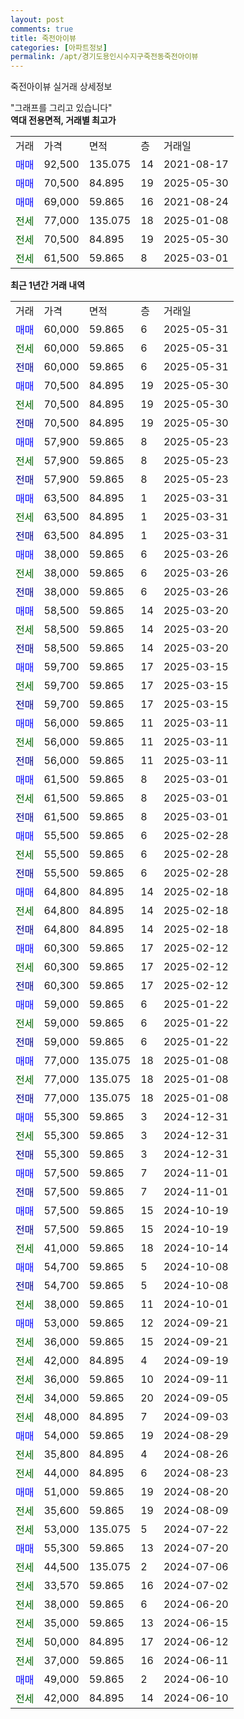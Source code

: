 ```yaml
---
layout: post
comments: true
title: 죽전아이뷰
categories: [아파트정보]
permalink: /apt/경기도용인시수지구죽전동죽전아이뷰
---
```


죽전아이뷰 실거래 상세정보

<script type="text/javascript">
  google.charts.load('current', {'packages':['line', 'corechart']});
  google.charts.setOnLoadCallback(drawChart);

  function drawChart() {
    var data = new google.visualization.DataTable();
    data.addColumn('date', '거래일');
    data.addColumn('number', "매매");
    data.addColumn('number', "전세");
    data.addColumn('number', "전매");

    data.addRows([[new Date(Date.parse("2025-05-31")), 60000, null, null], [new Date(Date.parse("2025-05-31")), null, 60000, null], [new Date(Date.parse("2025-05-31")), null, null, 60000], [new Date(Date.parse("2025-05-30")), 70500, null, null], [new Date(Date.parse("2025-05-30")), null, 70500, null], [new Date(Date.parse("2025-05-30")), null, null, 70500], [new Date(Date.parse("2025-05-23")), 57900, null, null], [new Date(Date.parse("2025-05-23")), null, 57900, null], [new Date(Date.parse("2025-05-23")), null, null, 57900], [new Date(Date.parse("2025-03-31")), 63500, null, null], [new Date(Date.parse("2025-03-31")), null, 63500, null], [new Date(Date.parse("2025-03-31")), null, null, 63500], [new Date(Date.parse("2025-03-26")), 38000, null, null], [new Date(Date.parse("2025-03-26")), null, 38000, null], [new Date(Date.parse("2025-03-26")), null, null, 38000], [new Date(Date.parse("2025-03-20")), 58500, null, null], [new Date(Date.parse("2025-03-20")), null, 58500, null], [new Date(Date.parse("2025-03-20")), null, null, 58500], [new Date(Date.parse("2025-03-15")), 59700, null, null], [new Date(Date.parse("2025-03-15")), null, 59700, null], [new Date(Date.parse("2025-03-15")), null, null, 59700], [new Date(Date.parse("2025-03-11")), 56000, null, null], [new Date(Date.parse("2025-03-11")), null, 56000, null], [new Date(Date.parse("2025-03-11")), null, null, 56000], [new Date(Date.parse("2025-03-01")), 61500, null, null], [new Date(Date.parse("2025-03-01")), null, 61500, null], [new Date(Date.parse("2025-03-01")), null, null, 61500], [new Date(Date.parse("2025-02-28")), 55500, null, null], [new Date(Date.parse("2025-02-28")), null, 55500, null], [new Date(Date.parse("2025-02-28")), null, null, 55500], [new Date(Date.parse("2025-02-18")), 64800, null, null], [new Date(Date.parse("2025-02-18")), null, 64800, null], [new Date(Date.parse("2025-02-18")), null, null, 64800], [new Date(Date.parse("2025-02-12")), 60300, null, null], [new Date(Date.parse("2025-02-12")), null, 60300, null], [new Date(Date.parse("2025-02-12")), null, null, 60300], [new Date(Date.parse("2025-01-22")), 59000, null, null], [new Date(Date.parse("2025-01-22")), null, 59000, null], [new Date(Date.parse("2025-01-22")), null, null, 59000], [new Date(Date.parse("2025-01-08")), 77000, null, null], [new Date(Date.parse("2025-01-08")), null, 77000, null], [new Date(Date.parse("2025-01-08")), null, null, 77000], [new Date(Date.parse("2024-12-31")), 55300, null, null], [new Date(Date.parse("2024-12-31")), null, 55300, null], [new Date(Date.parse("2024-12-31")), null, null, 55300], [new Date(Date.parse("2024-11-01")), 57500, null, null], [new Date(Date.parse("2024-11-01")), null, null, 57500], [new Date(Date.parse("2024-10-19")), 57500, null, null], [new Date(Date.parse("2024-10-19")), null, null, 57500], [new Date(Date.parse("2024-10-14")), null, 41000, null], [new Date(Date.parse("2024-10-08")), 54700, null, null], [new Date(Date.parse("2024-10-08")), null, null, 54700], [new Date(Date.parse("2024-10-01")), null, 38000, null], [new Date(Date.parse("2024-09-21")), 53000, null, null], [new Date(Date.parse("2024-09-21")), null, 36000, null], [new Date(Date.parse("2024-09-19")), null, 42000, null], [new Date(Date.parse("2024-09-11")), null, 36000, null], [new Date(Date.parse("2024-09-05")), null, 34000, null], [new Date(Date.parse("2024-09-03")), null, 48000, null], [new Date(Date.parse("2024-08-29")), 54000, null, null], [new Date(Date.parse("2024-08-26")), null, 35800, null], [new Date(Date.parse("2024-08-23")), null, 44000, null], [new Date(Date.parse("2024-08-20")), 51000, null, null], [new Date(Date.parse("2024-08-09")), null, 35600, null], [new Date(Date.parse("2024-07-22")), null, 53000, null], [new Date(Date.parse("2024-07-20")), 55300, null, null], [new Date(Date.parse("2024-07-06")), null, 44500, null], [new Date(Date.parse("2024-07-02")), null, 33570, null], [new Date(Date.parse("2024-06-20")), null, 38000, null], [new Date(Date.parse("2024-06-15")), null, 35000, null], [new Date(Date.parse("2024-06-12")), null, 50000, null], [new Date(Date.parse("2024-06-11")), null, 37000, null], [new Date(Date.parse("2024-06-10")), 49000, null, null], [new Date(Date.parse("2024-06-10")), null, 42000, null]]);

    var options = {
      hAxis: {
        format: 'yyyy/MM/dd'
      },    
      lineWidth: 0,
      pointsVisible: true,    
      title: '최근 1년간 유형별 실거래가 분포',
      legend: { position: 'bottom' }
    };

    var formatter = new google.visualization.NumberFormat({pattern:'###,###'} );
    formatter.format(data, 1);
    formatter.format(data, 2);
    
    setTimeout(function() {
        var chart = new google.visualization.LineChart(document.getElementById('columnchart_material'));
        chart.draw(data, (options));
        document.getElementById('loading').style.display = 'none';
    }, 200);
  }
</script>


<div id="loading" style="z-index:20; display: block; margin-left: 0px">"그래프를 그리고 있습니다"</div>
<div id="columnchart_material" style="width: 95%; margin-left: 0px; display: block"></div>
<!-- contents start -->
<b>역대 전용면적, 거래별 최고가</b>
<table class="sortable">
    <tr>
      <td>거래</td>
      <td>가격</td>
      <td>면적</td>
      <td>층</td>
      <td>거래일</td>
    </tr>
        <tr>
          <td><a style="color: blue">매매</a></td>
          <td>92,500</td>
          <td>135.075</td>
          <td>14</td>
          <td>2021-08-17</td>
        </tr>            <tr>
          <td><a style="color: blue">매매</a></td>
          <td>70,500</td>
          <td>84.895</td>
          <td>19</td>
          <td>2025-05-30</td>
        </tr>            <tr>
          <td><a style="color: blue">매매</a></td>
          <td>69,000</td>
          <td>59.865</td>
          <td>16</td>
          <td>2021-08-24</td>
        </tr>        
        <tr>
              <td><a style="color: darkgreen">전세</a></td>
              <td>77,000</td>
              <td>135.075</td>
              <td>18</td>
              <td>2025-01-08</td>
            </tr>            <tr>
              <td><a style="color: darkgreen">전세</a></td>
              <td>70,500</td>
              <td>84.895</td>
              <td>19</td>
              <td>2025-05-30</td>
            </tr>            <tr>
              <td><a style="color: darkgreen">전세</a></td>
              <td>61,500</td>
              <td>59.865</td>
              <td>8</td>
              <td>2025-03-01</td>
            </tr>        
    
</table>

<b>최근 1년간 거래 내역</b>

<table class="sortable">
    <tr>
      <td>거래</td>
      <td>가격</td>
      <td>면적</td>
      <td>층</td>
      <td>거래일</td>
    </tr>
    <tr>
      <td><a style="color: blue">매매</a></td>
      <td>60,000</td>
      <td>59.865</td>
      <td>6</td>
      <td>2025-05-31</td>
    </tr>          <tr>
      <td><a style="color: darkgreen">전세</a></td>
      <td>60,000</td>
      <td>59.865</td>
      <td>6</td>
      <td>2025-05-31</td>
    </tr>          <tr>
      <td><a style="color: darkblue">전매</a></td>
      <td>60,000</td>
      <td>59.865</td>
      <td>6</td>
      <td>2025-05-31</td>
    </tr>          <tr>
      <td><a style="color: blue">매매</a></td>
      <td>70,500</td>
      <td>84.895</td>
      <td>19</td>
      <td>2025-05-30</td>
    </tr>          <tr>
      <td><a style="color: darkgreen">전세</a></td>
      <td>70,500</td>
      <td>84.895</td>
      <td>19</td>
      <td>2025-05-30</td>
    </tr>          <tr>
      <td><a style="color: darkblue">전매</a></td>
      <td>70,500</td>
      <td>84.895</td>
      <td>19</td>
      <td>2025-05-30</td>
    </tr>          <tr>
      <td><a style="color: blue">매매</a></td>
      <td>57,900</td>
      <td>59.865</td>
      <td>8</td>
      <td>2025-05-23</td>
    </tr>          <tr>
      <td><a style="color: darkgreen">전세</a></td>
      <td>57,900</td>
      <td>59.865</td>
      <td>8</td>
      <td>2025-05-23</td>
    </tr>          <tr>
      <td><a style="color: darkblue">전매</a></td>
      <td>57,900</td>
      <td>59.865</td>
      <td>8</td>
      <td>2025-05-23</td>
    </tr>          <tr>
      <td><a style="color: blue">매매</a></td>
      <td>63,500</td>
      <td>84.895</td>
      <td>1</td>
      <td>2025-03-31</td>
    </tr>          <tr>
      <td><a style="color: darkgreen">전세</a></td>
      <td>63,500</td>
      <td>84.895</td>
      <td>1</td>
      <td>2025-03-31</td>
    </tr>          <tr>
      <td><a style="color: darkblue">전매</a></td>
      <td>63,500</td>
      <td>84.895</td>
      <td>1</td>
      <td>2025-03-31</td>
    </tr>          <tr>
      <td><a style="color: blue">매매</a></td>
      <td>38,000</td>
      <td>59.865</td>
      <td>6</td>
      <td>2025-03-26</td>
    </tr>          <tr>
      <td><a style="color: darkgreen">전세</a></td>
      <td>38,000</td>
      <td>59.865</td>
      <td>6</td>
      <td>2025-03-26</td>
    </tr>          <tr>
      <td><a style="color: darkblue">전매</a></td>
      <td>38,000</td>
      <td>59.865</td>
      <td>6</td>
      <td>2025-03-26</td>
    </tr>          <tr>
      <td><a style="color: blue">매매</a></td>
      <td>58,500</td>
      <td>59.865</td>
      <td>14</td>
      <td>2025-03-20</td>
    </tr>          <tr>
      <td><a style="color: darkgreen">전세</a></td>
      <td>58,500</td>
      <td>59.865</td>
      <td>14</td>
      <td>2025-03-20</td>
    </tr>          <tr>
      <td><a style="color: darkblue">전매</a></td>
      <td>58,500</td>
      <td>59.865</td>
      <td>14</td>
      <td>2025-03-20</td>
    </tr>          <tr>
      <td><a style="color: blue">매매</a></td>
      <td>59,700</td>
      <td>59.865</td>
      <td>17</td>
      <td>2025-03-15</td>
    </tr>          <tr>
      <td><a style="color: darkgreen">전세</a></td>
      <td>59,700</td>
      <td>59.865</td>
      <td>17</td>
      <td>2025-03-15</td>
    </tr>          <tr>
      <td><a style="color: darkblue">전매</a></td>
      <td>59,700</td>
      <td>59.865</td>
      <td>17</td>
      <td>2025-03-15</td>
    </tr>          <tr>
      <td><a style="color: blue">매매</a></td>
      <td>56,000</td>
      <td>59.865</td>
      <td>11</td>
      <td>2025-03-11</td>
    </tr>          <tr>
      <td><a style="color: darkgreen">전세</a></td>
      <td>56,000</td>
      <td>59.865</td>
      <td>11</td>
      <td>2025-03-11</td>
    </tr>          <tr>
      <td><a style="color: darkblue">전매</a></td>
      <td>56,000</td>
      <td>59.865</td>
      <td>11</td>
      <td>2025-03-11</td>
    </tr>          <tr>
      <td><a style="color: blue">매매</a></td>
      <td>61,500</td>
      <td>59.865</td>
      <td>8</td>
      <td>2025-03-01</td>
    </tr>          <tr>
      <td><a style="color: darkgreen">전세</a></td>
      <td>61,500</td>
      <td>59.865</td>
      <td>8</td>
      <td>2025-03-01</td>
    </tr>          <tr>
      <td><a style="color: darkblue">전매</a></td>
      <td>61,500</td>
      <td>59.865</td>
      <td>8</td>
      <td>2025-03-01</td>
    </tr>          <tr>
      <td><a style="color: blue">매매</a></td>
      <td>55,500</td>
      <td>59.865</td>
      <td>6</td>
      <td>2025-02-28</td>
    </tr>          <tr>
      <td><a style="color: darkgreen">전세</a></td>
      <td>55,500</td>
      <td>59.865</td>
      <td>6</td>
      <td>2025-02-28</td>
    </tr>          <tr>
      <td><a style="color: darkblue">전매</a></td>
      <td>55,500</td>
      <td>59.865</td>
      <td>6</td>
      <td>2025-02-28</td>
    </tr>          <tr>
      <td><a style="color: blue">매매</a></td>
      <td>64,800</td>
      <td>84.895</td>
      <td>14</td>
      <td>2025-02-18</td>
    </tr>          <tr>
      <td><a style="color: darkgreen">전세</a></td>
      <td>64,800</td>
      <td>84.895</td>
      <td>14</td>
      <td>2025-02-18</td>
    </tr>          <tr>
      <td><a style="color: darkblue">전매</a></td>
      <td>64,800</td>
      <td>84.895</td>
      <td>14</td>
      <td>2025-02-18</td>
    </tr>          <tr>
      <td><a style="color: blue">매매</a></td>
      <td>60,300</td>
      <td>59.865</td>
      <td>17</td>
      <td>2025-02-12</td>
    </tr>          <tr>
      <td><a style="color: darkgreen">전세</a></td>
      <td>60,300</td>
      <td>59.865</td>
      <td>17</td>
      <td>2025-02-12</td>
    </tr>          <tr>
      <td><a style="color: darkblue">전매</a></td>
      <td>60,300</td>
      <td>59.865</td>
      <td>17</td>
      <td>2025-02-12</td>
    </tr>          <tr>
      <td><a style="color: blue">매매</a></td>
      <td>59,000</td>
      <td>59.865</td>
      <td>6</td>
      <td>2025-01-22</td>
    </tr>          <tr>
      <td><a style="color: darkgreen">전세</a></td>
      <td>59,000</td>
      <td>59.865</td>
      <td>6</td>
      <td>2025-01-22</td>
    </tr>          <tr>
      <td><a style="color: darkblue">전매</a></td>
      <td>59,000</td>
      <td>59.865</td>
      <td>6</td>
      <td>2025-01-22</td>
    </tr>          <tr>
      <td><a style="color: blue">매매</a></td>
      <td>77,000</td>
      <td>135.075</td>
      <td>18</td>
      <td>2025-01-08</td>
    </tr>          <tr>
      <td><a style="color: darkgreen">전세</a></td>
      <td>77,000</td>
      <td>135.075</td>
      <td>18</td>
      <td>2025-01-08</td>
    </tr>          <tr>
      <td><a style="color: darkblue">전매</a></td>
      <td>77,000</td>
      <td>135.075</td>
      <td>18</td>
      <td>2025-01-08</td>
    </tr>          <tr>
      <td><a style="color: blue">매매</a></td>
      <td>55,300</td>
      <td>59.865</td>
      <td>3</td>
      <td>2024-12-31</td>
    </tr>          <tr>
      <td><a style="color: darkgreen">전세</a></td>
      <td>55,300</td>
      <td>59.865</td>
      <td>3</td>
      <td>2024-12-31</td>
    </tr>          <tr>
      <td><a style="color: darkblue">전매</a></td>
      <td>55,300</td>
      <td>59.865</td>
      <td>3</td>
      <td>2024-12-31</td>
    </tr>          <tr>
      <td><a style="color: blue">매매</a></td>
      <td>57,500</td>
      <td>59.865</td>
      <td>7</td>
      <td>2024-11-01</td>
    </tr>          <tr>
      <td><a style="color: darkblue">전매</a></td>
      <td>57,500</td>
      <td>59.865</td>
      <td>7</td>
      <td>2024-11-01</td>
    </tr>          <tr>
      <td><a style="color: blue">매매</a></td>
      <td>57,500</td>
      <td>59.865</td>
      <td>15</td>
      <td>2024-10-19</td>
    </tr>          <tr>
      <td><a style="color: darkblue">전매</a></td>
      <td>57,500</td>
      <td>59.865</td>
      <td>15</td>
      <td>2024-10-19</td>
    </tr>          <tr>
      <td><a style="color: darkgreen">전세</a></td>
      <td>41,000</td>
      <td>59.865</td>
      <td>18</td>
      <td>2024-10-14</td>
    </tr>          <tr>
      <td><a style="color: blue">매매</a></td>
      <td>54,700</td>
      <td>59.865</td>
      <td>5</td>
      <td>2024-10-08</td>
    </tr>          <tr>
      <td><a style="color: darkblue">전매</a></td>
      <td>54,700</td>
      <td>59.865</td>
      <td>5</td>
      <td>2024-10-08</td>
    </tr>          <tr>
      <td><a style="color: darkgreen">전세</a></td>
      <td>38,000</td>
      <td>59.865</td>
      <td>11</td>
      <td>2024-10-01</td>
    </tr>          <tr>
      <td><a style="color: blue">매매</a></td>
      <td>53,000</td>
      <td>59.865</td>
      <td>12</td>
      <td>2024-09-21</td>
    </tr>          <tr>
      <td><a style="color: darkgreen">전세</a></td>
      <td>36,000</td>
      <td>59.865</td>
      <td>15</td>
      <td>2024-09-21</td>
    </tr>          <tr>
      <td><a style="color: darkgreen">전세</a></td>
      <td>42,000</td>
      <td>84.895</td>
      <td>4</td>
      <td>2024-09-19</td>
    </tr>          <tr>
      <td><a style="color: darkgreen">전세</a></td>
      <td>36,000</td>
      <td>59.865</td>
      <td>10</td>
      <td>2024-09-11</td>
    </tr>          <tr>
      <td><a style="color: darkgreen">전세</a></td>
      <td>34,000</td>
      <td>59.865</td>
      <td>20</td>
      <td>2024-09-05</td>
    </tr>          <tr>
      <td><a style="color: darkgreen">전세</a></td>
      <td>48,000</td>
      <td>84.895</td>
      <td>7</td>
      <td>2024-09-03</td>
    </tr>          <tr>
      <td><a style="color: blue">매매</a></td>
      <td>54,000</td>
      <td>59.865</td>
      <td>19</td>
      <td>2024-08-29</td>
    </tr>          <tr>
      <td><a style="color: darkgreen">전세</a></td>
      <td>35,800</td>
      <td>84.895</td>
      <td>4</td>
      <td>2024-08-26</td>
    </tr>          <tr>
      <td><a style="color: darkgreen">전세</a></td>
      <td>44,000</td>
      <td>84.895</td>
      <td>6</td>
      <td>2024-08-23</td>
    </tr>          <tr>
      <td><a style="color: blue">매매</a></td>
      <td>51,000</td>
      <td>59.865</td>
      <td>19</td>
      <td>2024-08-20</td>
    </tr>          <tr>
      <td><a style="color: darkgreen">전세</a></td>
      <td>35,600</td>
      <td>59.865</td>
      <td>19</td>
      <td>2024-08-09</td>
    </tr>          <tr>
      <td><a style="color: darkgreen">전세</a></td>
      <td>53,000</td>
      <td>135.075</td>
      <td>5</td>
      <td>2024-07-22</td>
    </tr>          <tr>
      <td><a style="color: blue">매매</a></td>
      <td>55,300</td>
      <td>59.865</td>
      <td>13</td>
      <td>2024-07-20</td>
    </tr>          <tr>
      <td><a style="color: darkgreen">전세</a></td>
      <td>44,500</td>
      <td>135.075</td>
      <td>2</td>
      <td>2024-07-06</td>
    </tr>          <tr>
      <td><a style="color: darkgreen">전세</a></td>
      <td>33,570</td>
      <td>59.865</td>
      <td>16</td>
      <td>2024-07-02</td>
    </tr>          <tr>
      <td><a style="color: darkgreen">전세</a></td>
      <td>38,000</td>
      <td>59.865</td>
      <td>6</td>
      <td>2024-06-20</td>
    </tr>          <tr>
      <td><a style="color: darkgreen">전세</a></td>
      <td>35,000</td>
      <td>59.865</td>
      <td>13</td>
      <td>2024-06-15</td>
    </tr>          <tr>
      <td><a style="color: darkgreen">전세</a></td>
      <td>50,000</td>
      <td>84.895</td>
      <td>17</td>
      <td>2024-06-12</td>
    </tr>          <tr>
      <td><a style="color: darkgreen">전세</a></td>
      <td>37,000</td>
      <td>59.865</td>
      <td>16</td>
      <td>2024-06-11</td>
    </tr>          <tr>
      <td><a style="color: blue">매매</a></td>
      <td>49,000</td>
      <td>59.865</td>
      <td>2</td>
      <td>2024-06-10</td>
    </tr>          <tr>
      <td><a style="color: darkgreen">전세</a></td>
      <td>42,000</td>
      <td>84.895</td>
      <td>14</td>
      <td>2024-06-10</td>
    </tr>      </table>
<!-- contents end -->    

